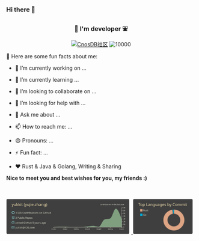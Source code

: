 ### Hi there 👋

<!--
**yukkit/yukkit** is a ✨ _special_ ✨ repository because its `README.md` (this file) appears on your GitHub profile.

Here are some ideas to get you started:


-->

<h3 align="center">🌲 I'm developer ⛲️  </h3>

<p align="middle">
  <a href="https://github.com/cnosdb" target="_blank">
  <img src="https://github.com/cnosdb/cnosdb/blob/main/docs/source/_static/img/cnosdb_logo_white.svg?&style=flat-square" style="width: 70px;object-fit:contain" alt="CnosDB社区"></a>
   <img src="https://komarev.com/ghpvc/?username=yukkit" alt="10000" />
</p>
  <!--
<a href="https://www.zhihu.com/people/iSunface/columns">
   <img src="https://github.com/sunface/sunface/blob/master/assets/ferris.gif" align="right"  width="25%" />
</a>
<a href="https://github.com/sunface/rust-course">
   <img src="https://github.com/sunface/sunface/blob/master/assets/ferris.gif" align="right" width="25%"/>
</a>
-->
🔫 Here are some fun facts about me:

- 🔭 I’m currently working on ...

- 🌱 I’m currently learning ...

- 👯 I’m looking to collaborate on ...

- 🤔 I’m looking for help with ...

- 💬 Ask me about ...

- 📫 How to reach me: ...

- 😄 Pronouns: ...

- ⚡ Fun fact: ...

- ❤️ Rust & Java & Golang, Writing & Sharing


**Nice to meet you and best wishes for you, my friends :)**


<h2></h2>

<br />


  <a href="https://github.com/yukkit" target="_blank">
  <img style="width: 66%;object-fit:contain" style="display: inline-block;" src="https://raw.githubusercontent.com/yukkit/yukkit/main/profile-summary-card-output/zenburn/0-profile-details.svg">

  <img style="width: 32%;object-fit:contain" style="display: inline-block;" src="https://raw.githubusercontent.com/yukkit/yukkit/main/profile-summary-card-output/zenburn/2-most-commit-language.svg"/>
  </a>
